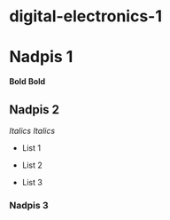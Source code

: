 # digital-electronics-1


# Nadpis 1 

**Bold**
__Bold__


## Nadpis 2 

*Italics*
_Italics_

+ List 1
- List 2
* List 3

### Nadpis 3
[link]: https://www.mozilla.org
